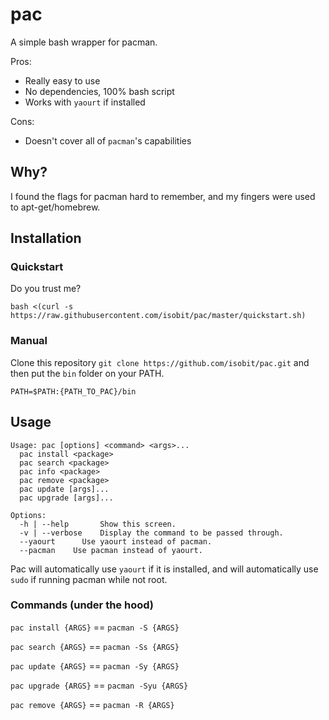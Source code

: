 pac
===

A simple bash wrapper for pacman.

Pros:
* Really easy to use
* No dependencies, 100% bash script
* Works with `yaourt` if installed

Cons:
* Doesn't cover all of `pacman`'s capabilities

## Why?

I found the flags for pacman hard to remember, and my fingers were used to
apt-get/homebrew.

## Installation

### Quickstart
Do you trust me?
```
bash <(curl -s https://raw.githubusercontent.com/isobit/pac/master/quickstart.sh)
```

### Manual
Clone this repository `git clone https://github.com/isobit/pac.git`
and then put the `bin` folder on your PATH.

```
PATH=$PATH:{PATH_TO_PAC}/bin
```

## Usage

```
Usage: pac [options] <command> <args>...
  pac install <package>
  pac search <package>
  pac info <package>
  pac remove <package>
  pac update [args]...
  pac upgrade [args]...

Options:
  -h | --help		Show this screen.
  -v | --verbose 	Display the command to be passed through.
  --yaourt		Use yaourt instead of pacman.
  --pacman    Use pacman instead of yaourt.
```

Pac will automatically use `yaourt` if it is installed, and will automatically use `sudo` if running pacman while not root.

### Commands (under the hood)

`pac install {ARGS}` == `pacman -S {ARGS}`

`pac search {ARGS}`  == `pacman -Ss {ARGS}`

`pac update {ARGS}`  == `pacman -Sy {ARGS}`

`pac upgrade {ARGS}` == `pacman -Syu {ARGS}`

`pac remove {ARGS}`  == `pacman -R {ARGS}`
